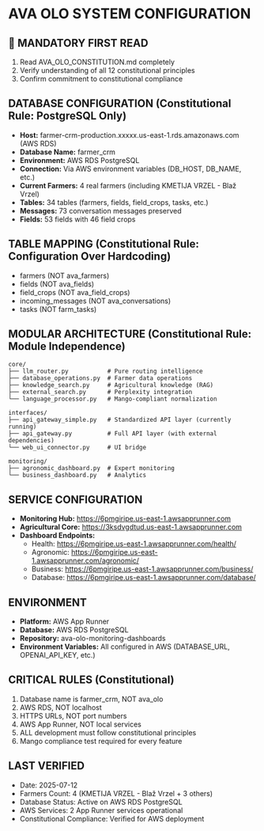 # AVA OLO SYSTEM CONFIGURATION

## 📜 MANDATORY FIRST READ
1. Read AVA_OLO_CONSTITUTION.md completely
2. Verify understanding of all 12 constitutional principles
3. Confirm commitment to constitutional compliance

## DATABASE CONFIGURATION (Constitutional Rule: PostgreSQL Only)
- **Host:** farmer-crm-production.xxxxx.us-east-1.rds.amazonaws.com (AWS RDS)
- **Database Name:** farmer_crm 
- **Environment:** AWS RDS PostgreSQL
- **Connection:** Via AWS environment variables (DB_HOST, DB_NAME, etc.)
- **Current Farmers:** 4 real farmers (including KMETIJA VRZEL - Blaž Vrzel)
- **Tables:** 34 tables (farmers, fields, field_crops, tasks, etc.)
- **Messages:** 73 conversation messages preserved
- **Fields:** 53 fields with 46 field crops

## TABLE MAPPING (Constitutional Rule: Configuration Over Hardcoding)
- farmers (NOT ava_farmers)
- fields (NOT ava_fields)
- field_crops (NOT ava_field_crops)  
- incoming_messages (NOT ava_conversations)
- tasks (NOT farm_tasks)

## MODULAR ARCHITECTURE (Constitutional Rule: Module Independence)
```
core/
├── llm_router.py           # Pure routing intelligence
├── database_operations.py  # Farmer data operations
├── knowledge_search.py     # Agricultural knowledge (RAG)
├── external_search.py      # Perplexity integration
└── language_processor.py   # Mango-compliant normalization

interfaces/
├── api_gateway_simple.py   # Standardized API layer (currently running)
├── api_gateway.py          # Full API layer (with external dependencies)
└── web_ui_connector.py     # UI bridge

monitoring/
├── agronomic_dashboard.py  # Expert monitoring
└── business_dashboard.py   # Analytics
```

## SERVICE CONFIGURATION
- **Monitoring Hub:** https://6pmgiripe.us-east-1.awsapprunner.com
- **Agricultural Core:** https://3ksdvgdtud.us-east-1.awsapprunner.com
- **Dashboard Endpoints:**
  - Health: https://6pmgiripe.us-east-1.awsapprunner.com/health/
  - Agronomic: https://6pmgiripe.us-east-1.awsapprunner.com/agronomic/
  - Business: https://6pmgiripe.us-east-1.awsapprunner.com/business/
  - Database: https://6pmgiripe.us-east-1.awsapprunner.com/database/

## ENVIRONMENT
- **Platform:** AWS App Runner
- **Database:** AWS RDS PostgreSQL
- **Repository:** ava-olo-monitoring-dashboards
- **Environment Variables:** All configured in AWS (DATABASE_URL, OPENAI_API_KEY, etc.)

## CRITICAL RULES (Constitutional)
1. Database name is farmer_crm, NOT ava_olo
2. AWS RDS, NOT localhost
3. HTTPS URLs, NOT port numbers
4. AWS App Runner, NOT local services
5. ALL development must follow constitutional principles
6. Mango compliance test required for every feature

## LAST VERIFIED
- Date: 2025-07-12
- Farmers Count: 4 (KMETIJA VRZEL - Blaž Vrzel + 3 others)
- Database Status: Active on AWS RDS PostgreSQL
- AWS Services: 2 App Runner services operational
- Constitutional Compliance: Verified for AWS deployment